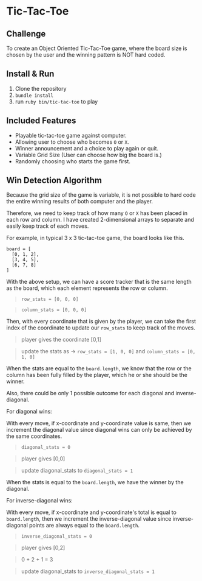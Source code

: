 # Tic-Tac-Toe

## Challenge

To create an Object Oriented Tic-Tac-Toe game, where the board size is chosen by the user and the winning pattern is NOT hard coded. 

## Install & Run

1. Clone the repository
2. `bundle install`
3. run `ruby bin/tic-tac-toe` to play

## Included Features

* Playable tic-tac-toe game against computer.
* Allowing user to choose who becomes `O` or `X`.
* Winner announcement and a choice to play again or quit.
* Variable Grid Size (User can choose how big the board is.)
* Randomly choosing who starts the game first.

## Win Detection Algorithm

Because the grid size of the game is variable, it is not possible to hard code the entire winning results of both computer and the player.

Therefore, we need to keep track of how many `O` or `X` has been placed in each row and column.
I have created 2-dimensional arrays to separate and easily keep track of each moves.

For example, in typical 3 x 3 tic-tac-toe game, the board looks like this.
```
board = [
  [0, 1, 2],
  [3, 4, 5],
  [6, 7, 8]
]
```
With the above setup, we can have a score tracker that is the same length as the board, which each element represents the row or column.
> `row_stats = [0, 0, 0]`

> `column_stats = [0, 0, 0]`

Then, with every coordinate that is given by the player, we can take the first index of the coordinate to update our `row_stats` to keep track of the moves.
> player gives the coordinate [0,1]

> update the stats as -> `row_stats = [1, 0, 0]` and `column_stats = [0, 1, 0]`

When the stats are equal to the `board.length`, we know that the row or the column has been fully filled by the player, which he or she should be the winner.

Also, there could be only 1 possible outcome for each diagonal and inverse-diagonal.

For diagonal wins:

With every move, if x-coordinate and y-coordinate value is same, then we increment the diagonal value since diagonal wins can only be achieved by the same coordinates.
> `diagonal_stats = 0`

> player gives [0,0]

> update diagonal_stats to `diagonal_stats = 1`

When the stats is equal to the `board.length`, we have the winner by the diagonal.

For inverse-diagonal wins:

With every move, if x-coordinate and y-coordinate's total is equal to `board.length`, then we increment the inverse-diagonal value since inverse-diagonal points are always equal to the `board.length`.
> `inverse_diagonal_stats = 0`

> player gives [0,2]

> 0 + 2 + 1 = 3

> update diagonal_stats to `inverse_diagonal_stats = 1`
